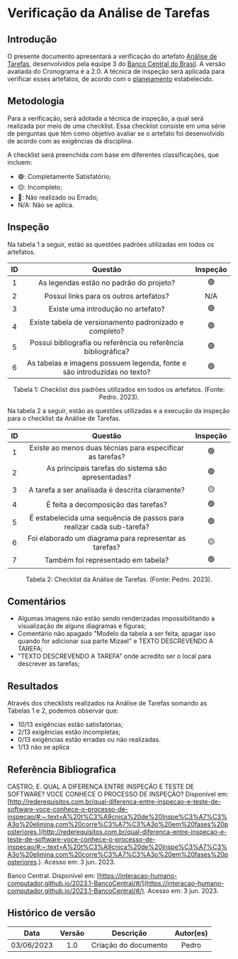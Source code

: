 # Verificação da Análise de Tarefas

## Introdução

O presente documento apresentará a verificação do artefato [Análise de Tarefas](https://interacao-humano-computador.github.io/2023.1-BancoCentral/#/analise_requisitos/analise_tarefas), desenvolvidos pela equipe 3 do [Banco Central do Brasil](https://interacao-humano-computador.github.io/2023.1-BancoCentral/). A versão avaliada do Cronograma é a 2.0. A técnica de inspeção será aplicada para verificar esses artefatos, de acordo com o [planejamento](../planejamento.md) estabelecido.

## Metodologia

Para a verificação, será adotada a técnica de inspeção, a qual será realizada por meio de uma checklist. Essa checklist consiste em uma série de perguntas que têm como objetivo avaliar se o artefato foi desenvolvido de acordo com as exigências da disciplina.

A checklist será preenchida com base em diferentes classificações, que incluem:

* 🟢: Completamente Satisfatório;
* 🟡: Incompleto;
* 🔴: Não realizado ou Errado;
* N/A: Não se aplica.

## Inspeção

Na tabela 1 a seguir, estão as questões padrões utilizadas em todos os artefatos.

| ID |                                 Questão                                 | Inspeção |
| :-: | :-----------------------------------------------------------------------: | :--------: |
| 1 |                 As legendas estão no padrão do projeto?                 |     🟢     |
| 2 |                  Possui links para os outros artefatos?                  |    N/A    |
| 3 |                   Existe uma introdução no artefato?                   |     🟢     |
| 4 |          Existe tabela de versionamento padronizado e completo?          |     🟢     |
| 5 |     Possui bibliografia ou referência ou referência bibliográfica?     |     🟢     |
| 6 | As tabelas e imagens possuem legenda, fonte e são introduzidas no texto? |     🟢     |

<div style="text-align: center">
    <p> Tabela 1: Checklist dos padrões utilizados em todos os artefatos. (Fonte: Pedro. 2023).</p>
</div>

Na tabela 2 a seguir, estão as questões utilizadas e a execução da inspeção para o checklist da Análise de Tarefas.

<center>

| ID |                                Questão                                | Inspeção |
| :-: | :---------------------------------------------------------------------: | :--------: |
| 1 |       Existe ao menos duas técnias para especificar as tarefas?       |     🟢     |
| 2 |           As principais tarefas do sistema são apresentadas?           |     🟢     |
| 3 |            A tarefa a ser analisada é descrita claramente?            |     🟡     |
| 4 |                 É feita a decomposição das tarefas?                 |     🟢     |
| 5 | É estabelecida uma sequência de passos para realizar cada sub-tarefa? |     🟢     |
| 6 |         Foi elaborado um diagrama para representar as tarefas?         |     🟡     |
| 7 |                   Também foi representado em tabela?                   |     🟢     |

<div style="text-align: center">
    <p> Tabela 2: Checklist da Análise de Tarefas. (Fonte: Pedro. 2023).</p>
</div>

</center>

## Comentários

* Algumas imagens não estão sendo renderizadas impossibilitando a visualização de alguns diagramas e figuras;
* Comentário não apagado "Modelo da tabela a ser feita, apagar isso quando for adicionar sua parte Mizael" e TEXTO DESCREVENDO A TAREFA;
* "TEXTO DESCREVENDO A TAREFA" onde acredito ser o local para descrever as tarefas;

## Resultados

Através dos checklists realizados na Análise de Tarefas somando as Tabelas 1 e 2, podemos observar que:

* 10/13 exigências estão satisfatórias;
* 2/13 exigências estão incompletas;
* 0/13 exigências estão erradas ou não realizadas.
* 1/13 não se aplica

## Referência Bibliografica

CASTRO, E. QUAL A DIFERENÇA ENTRE INSPEÇÃO E TESTE DE SOFTWARE? VOCE CONHECE O PROCESSO DE INSPEÇÃO? Disponível em: [http://rederequisitos.com.br/qual-diferenca-entre-inspecao-e-teste-de-software-voce-conhece-o-processo-de-inspecao/#:~:text=A%20t%C3%A9cnica%20de%20Inspe%C3%A7%C3%A3o%20elimina,com%20corre%C3%A7%C3%A3o%20em%20fases%20posteriores.](http://rederequisitos.com.br/qual-diferenca-entre-inspecao-e-teste-de-software-voce-conhece-o-processo-de-inspecao/#:~:text=A%20t%C3%A9cnica%20de%20Inspe%C3%A7%C3%A3o%20elimina,com%20corre%C3%A7%C3%A3o%20em%20fases%20posteriores.). Acesso em: 3 jun. 2023.

Banco Central. Disponível em: [https://interacao-humano-computador.github.io/2023.1-BancoCentral/#/](https://interacao-humano-computador.github.io/2023.1-BancoCentral/#/). Acesso em: 3 jun. 2023.‌
‌

## Histórico de versão

|    Data    | Versão |      Descrição      | Autor(es) |
| :--------: | :-----: | :--------------------: | :-------: |
| 03/06/2023 |   1.0   | Criação do documento |   Pedro   |
